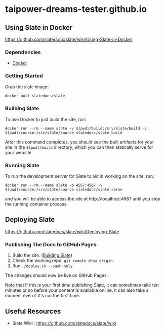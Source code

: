 # taipower-dreams-tester.github.io

## Using Slate in Docker

https://github.com/slatedocs/slate/wiki/Using-Slate-in-Docker

### Dependencies

* [Docker](https://www.docker.com/)

### Getting Started

Grab the slate image:

```sh
docker pull slatedocs/slate
```

### Building Slate

To use Docker to just build the site, run:

```
docker run --rm --name slate -v $(pwd)/build:/srv/slate/build -v $(pwd)/source:/srv/slate/source slatedocs/slate build
```

After this command completes, you should see the built artifacts for your site in the `$(pwd)/build` directory, which you can then statically serve for your website.

### Running Slate

To run the development server for Slate to aid in working on the site, run:

```
docker run --rm --name slate -p 4567:4567 -v $(pwd)/source:/srv/slate/source slatedocs/slate serve
```

and you will be able to access the site at http://localhost:4567 until you stop the running container process.


## Deploying Slate

https://github.com/slatedocs/slate/wiki/Deploying-Slate

### Publishing The Docs to GitHub Pages

1. Build the site. ([Building Slate](#building-slate))
2. Check the working repo: `git remote show origin`.
3. Run `./deploy.sh --push-only`

The changes should now be live on GitHub Pages.

Note that if this is your first time publishing Slate, it can sometimes take ten minutes or so before your content is available online. It can also take a moment even if it's not the first time. 


## Useful Resources

* Slate Wiki : https://github.com/slatedocs/slate/wiki
